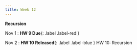 ```yaml
---
title: Week 12
---
```


**Recursion**

Nov 1
:  **HW 9 Due**{: .label .label-red }

Nov 2
:  **HW 10 Released**{: .label .label-blue } HW 10: Recursion


